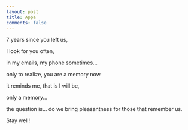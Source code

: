 ```yaml
---
layout: post
title: Appa
comments: false
---
```


7 years since you left us,

I look for you often,

in my emails, my phone sometimes...

only to realize, you are a memory now.

it reminds me, that is I will be,

only a memory...

the question is... do we bring pleasantness for those that remember us.

Stay well!
